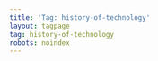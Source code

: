 ```yaml
---
title: 'Tag: history-of-technology'
layout: tagpage
tag: history-of-technology
robots: noindex
---
```


